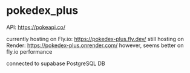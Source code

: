# pokedex_plus

API: https://pokeapi.co/



currently hosting on Fly.io: https://pokedex-plus.fly.dev/
still hosting on Render: https://pokedex-plus.onrender.com/ however, seems better on fly.io performance

connected to supabase PostgreSQL DB